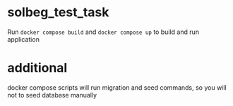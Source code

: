 # solbeg_test_task
Run ```docker compose build``` and ```docker compose up``` to build and run application
# additional
docker compose scripts will run migration and seed commands, so you will not to seed database manually
